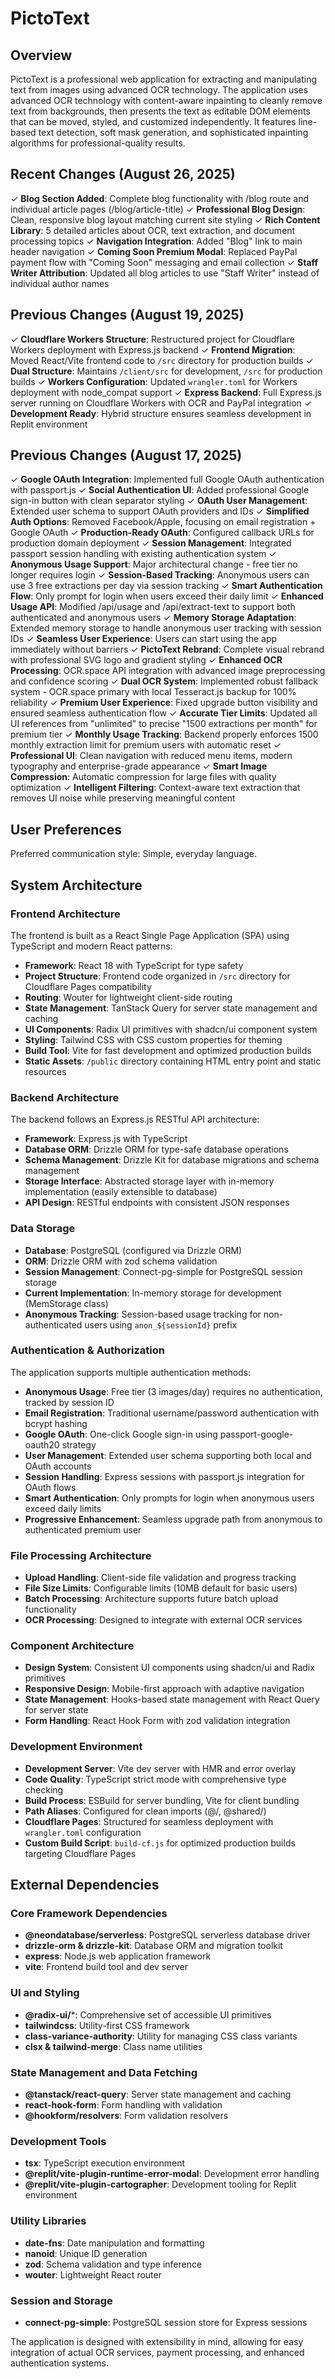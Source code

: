 # PictoText

## Overview

PictoText is a professional web application for extracting and manipulating text from images using advanced OCR technology. The application uses advanced OCR technology with content-aware inpainting to cleanly remove text from backgrounds, then presents the text as editable DOM elements that can be moved, styled, and customized independently. It features line-based text detection, soft mask generation, and sophisticated inpainting algorithms for professional-quality results.

## Recent Changes (August 26, 2025)

✓ **Blog Section Added**: Complete blog functionality with /blog route and individual article pages (/blog/article-title)
✓ **Professional Blog Design**: Clean, responsive blog layout matching current site styling
✓ **Rich Content Library**: 5 detailed articles about OCR, text extraction, and document processing topics
✓ **Navigation Integration**: Added "Blog" link to main header navigation
✓ **Coming Soon Premium Modal**: Replaced PayPal payment flow with "Coming Soon" messaging and email collection
✓ **Staff Writer Attribution**: Updated all blog articles to use "Staff Writer" instead of individual author names

## Previous Changes (August 19, 2025)

✓ **Cloudflare Workers Structure**: Restructured project for Cloudflare Workers deployment with Express.js backend
✓ **Frontend Migration**: Moved React/Vite frontend code to `/src` directory for production builds
✓ **Dual Structure**: Maintains `/client/src` for development, `/src` for production builds
✓ **Workers Configuration**: Updated `wrangler.toml` for Workers deployment with node_compat support
✓ **Express Backend**: Full Express.js server running on Cloudflare Workers with OCR and PayPal integration
✓ **Development Ready**: Hybrid structure ensures seamless development in Replit environment

## Previous Changes (August 17, 2025)

✓ **Google OAuth Integration**: Implemented full Google OAuth authentication with passport.js
✓ **Social Authentication UI**: Added professional Google sign-in button with clean separator styling
✓ **OAuth User Management**: Extended user schema to support OAuth providers and IDs
✓ **Simplified Auth Options**: Removed Facebook/Apple, focusing on email registration + Google OAuth
✓ **Production-Ready OAuth**: Configured callback URLs for production domain deployment
✓ **Session Management**: Integrated passport session handling with existing authentication system
✓ **Anonymous Usage Support**: Major architectural change - free tier no longer requires login
✓ **Session-Based Tracking**: Anonymous users can use 3 free extractions per day via session tracking
✓ **Smart Authentication Flow**: Only prompt for login when users exceed their daily limit
✓ **Enhanced Usage API**: Modified /api/usage and /api/extract-text to support both authenticated and anonymous users
✓ **Memory Storage Adaptation**: Extended memory storage to handle anonymous user tracking with session IDs
✓ **Seamless User Experience**: Users can start using the app immediately without barriers
✓ **PictoText Rebrand**: Complete visual rebrand with professional SVG logo and gradient styling
✓ **Enhanced OCR Processing**: OCR.space API integration with advanced image preprocessing and confidence scoring
✓ **Dual OCR System**: Implemented robust fallback system - OCR.space primary with local Tesseract.js backup for 100% reliability
✓ **Premium User Experience**: Fixed upgrade button visibility and ensured seamless authentication flow
✓ **Accurate Tier Limits**: Updated all UI references from "unlimited" to precise "1500 extractions per month" for premium tier
✓ **Monthly Usage Tracking**: Backend properly enforces 1500 monthly extraction limit for premium users with automatic reset
✓ **Professional UI**: Clean navigation with reduced menu items, modern typography and enterprise-grade appearance
✓ **Smart Image Compression**: Automatic compression for large files with quality optimization
✓ **Intelligent Filtering**: Context-aware text extraction that removes UI noise while preserving meaningful content

## User Preferences

Preferred communication style: Simple, everyday language.

## System Architecture

### Frontend Architecture
The frontend is built as a React Single Page Application (SPA) using TypeScript and modern React patterns:
- **Framework**: React 18 with TypeScript for type safety
- **Project Structure**: Frontend code organized in `/src` directory for Cloudflare Pages compatibility
- **Routing**: Wouter for lightweight client-side routing
- **State Management**: TanStack Query for server state management and caching
- **UI Components**: Radix UI primitives with shadcn/ui component system
- **Styling**: Tailwind CSS with CSS custom properties for theming
- **Build Tool**: Vite for fast development and optimized production builds
- **Static Assets**: `/public` directory containing HTML entry point and static resources

### Backend Architecture
The backend follows an Express.js RESTful API architecture:
- **Framework**: Express.js with TypeScript
- **Database ORM**: Drizzle ORM for type-safe database operations
- **Schema Management**: Drizzle Kit for database migrations and schema management
- **Storage Interface**: Abstracted storage layer with in-memory implementation (easily extensible to database)
- **API Design**: RESTful endpoints with consistent JSON responses

### Data Storage
- **Database**: PostgreSQL (configured via Drizzle ORM)
- **ORM**: Drizzle ORM with zod schema validation
- **Session Management**: Connect-pg-simple for PostgreSQL session storage
- **Current Implementation**: In-memory storage for development (MemStorage class)
- **Anonymous Tracking**: Session-based usage tracking for non-authenticated users using `anon_${sessionId}` prefix

### Authentication & Authorization
The application supports multiple authentication methods:
- **Anonymous Usage**: Free tier (3 images/day) requires no authentication, tracked by session ID
- **Email Registration**: Traditional username/password authentication with bcrypt hashing
- **Google OAuth**: One-click Google sign-in using passport-google-oauth20 strategy
- **User Management**: Extended user schema supporting both local and OAuth accounts
- **Session Handling**: Express sessions with passport.js integration for OAuth flows
- **Smart Authentication**: Only prompts for login when anonymous users exceed daily limits
- **Progressive Enhancement**: Seamless upgrade path from anonymous to authenticated premium user

### File Processing Architecture
- **Upload Handling**: Client-side file validation and progress tracking
- **File Size Limits**: Configurable limits (10MB default for basic users)
- **Batch Processing**: Architecture supports future batch upload functionality
- **OCR Processing**: Designed to integrate with external OCR services

### Component Architecture
- **Design System**: Consistent UI components using shadcn/ui and Radix primitives
- **Responsive Design**: Mobile-first approach with adaptive navigation
- **State Management**: Hooks-based state management with React Query for server state
- **Form Handling**: React Hook Form with zod validation integration

### Development Environment
- **Development Server**: Vite dev server with HMR and error overlay
- **Code Quality**: TypeScript strict mode with comprehensive type checking
- **Build Process**: ESBuild for server bundling, Vite for client bundling
- **Path Aliases**: Configured for clean imports (@/, @shared/)
- **Cloudflare Pages**: Structured for seamless deployment with `wrangler.toml` configuration
- **Custom Build Script**: `build-cf.js` for optimized production builds targeting Cloudflare Pages

## External Dependencies

### Core Framework Dependencies
- **@neondatabase/serverless**: PostgreSQL serverless database driver
- **drizzle-orm & drizzle-kit**: Database ORM and migration toolkit
- **express**: Node.js web application framework
- **vite**: Frontend build tool and dev server

### UI and Styling
- **@radix-ui/***: Comprehensive set of accessible UI primitives
- **tailwindcss**: Utility-first CSS framework
- **class-variance-authority**: Utility for managing CSS class variants
- **clsx & tailwind-merge**: Class name utilities

### State Management and Data Fetching
- **@tanstack/react-query**: Server state management and caching
- **react-hook-form**: Form handling with validation
- **@hookform/resolvers**: Form validation resolvers

### Development Tools
- **tsx**: TypeScript execution environment
- **@replit/vite-plugin-runtime-error-modal**: Development error handling
- **@replit/vite-plugin-cartographer**: Development tooling for Replit environment

### Utility Libraries
- **date-fns**: Date manipulation and formatting
- **nanoid**: Unique ID generation
- **zod**: Schema validation and type inference
- **wouter**: Lightweight React router

### Session and Storage
- **connect-pg-simple**: PostgreSQL session store for Express sessions

The application is designed with extensibility in mind, allowing for easy integration of actual OCR services, payment processing, and enhanced authentication systems.